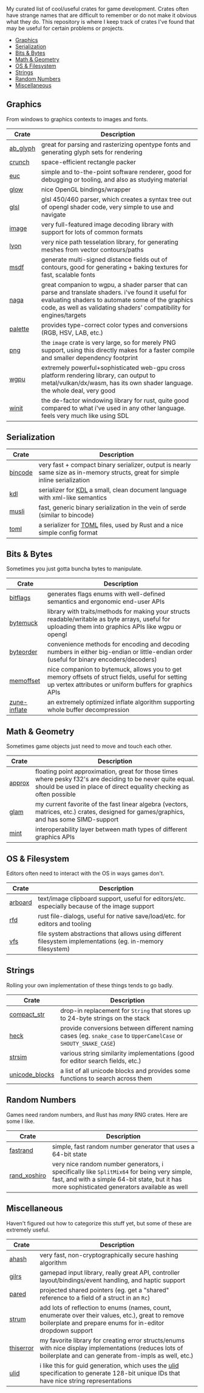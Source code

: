 My curated list of cool/useful crates for game development. Crates often have strange names that are difficult to remember or do not make it obvious what they do. This repository is where I keep track of crates I've found that may be useful for certain problems or projects.

- [Graphics](#graphics)
- [Serialization](#serialization)
- [Bits \& Bytes](#bits--bytes)
- [Math \& Geometry](#math--geometry)
- [OS \& Filesystem](#os--filesystem)
- [Strings](#strings)
- [Random Numbers](#random-numbers)
- [Miscellaneous](#miscellaneous)


## Graphics

From windows to graphics contexts to images and fonts.

| Crate | Description |
| ----- | ----------- |
| [ab_glyph](https://crates.io/crates/ab_glyph) | great for parsing and rasterizing opentype fonts and generating glyph sets for rendering |
| [crunch](https://crates.io/crates/crunch) | space-efficient rectangle packer |
| [euc](https://crates.io/crates/euc) | simple and to-the-point software renderer, good for debugging or tooling, and also as studying material |
| [glow](https://crates.io/crates/glow) | nice OpenGL bindings/wrapper |
| [glsl](https://crates.io/crates/glsl) | glsl 450/460 parser, which creates a syntax tree out of opengl shader code, very simple to use and navigate |
| [image](https://crates.io/crates/image) | very full-featured image decoding library with support for lots of common formats |
| [lyon](https://crates.io/crates/lyon) | very nice path tesselation library, for generating meshes from vector contours/paths |
| [msdf](https://crates.io/crates/msdf) | generate multi-signed distance fields out of contours, good for generating + baking textures for fast, scalable fonts |
| [naga](https://github.com/gfx-rs/naga) | great companion to wgpu, a shader parser that can parse and translate shaders. i've found it useful for evaluating shaders to automate some of the graphics code, as well as validating shaders' compatibility for engines/targets |
| [palette](https://crates.io/crates/palette) | provides type-correct color types and conversions (RGB, HSV, LAB, etc.) |
| [png](https://crates.io/crates/png) | the `image` crate is very large, so for merely PNG support, using this directly makes for a faster compile and smaller dependency footprint |
| [wgpu](https://crates.io/crates/wgpu) | extremely powerful+sophisticated web-gpu cross platform rendering library, can output to metal/vulkan/dx/wasm, has its own shader language. the whole deal, very good |
| [winit](https://crates.io/crates/winit) | the de-factor windowing library for rust, quite good compared to what i've used in any other language. feels very much like using SDL |

## Serialization

| Crate | Description |
| ----- | ----------- |
| [bincode](https://crates.io/crates/bincode) | very fast + compact binary serializer, output is nearly same size as in-memory structs, great for simple inline serialization |
| [kdl](https://crates.io/crates/kdl) | serializer for [KDL](https://kdl.dev/) a small, clean document language with xml-like semantics |
| [musli](https://crates.io/crates/musli) | fast, generic binary serialization in the vein of serde (similar to bincode) |
| [toml](https://crates.io/crates/toml) | a serializer for [TOML](https://github.com/toml-lang/toml) files, used by Rust and a nice simple config format |

## Bits & Bytes

Sometimes you just gotta buncha bytes to manipulate.

| Crate | Description |
| ----- | ----------- |
| [bitflags](https://crates.io/crates/bitflags) | generates flags enums with well-defined semantics and ergonomic end-user APIs |
| [bytemuck](https://crates.io/crates/bytemuck) | library with traits/methods for making your structs readable/writable as byte arrays, useful for uploading them into graphics APIs like wgpu or opengl |
| [byteorder](https://crates.io/crates/byteorder) | convenience methods for encoding and decoding numbers in either big-endian or little-endian order (useful for binary encoders/decoders) |
| [memoffset](https://crates.io/crates/memoffset) | nice companion to bytemuck, allows you to get memory offsets of struct fields, useful for setting up vertex attributes or uniform buffers for graphics APIs |
| [zune-inflate](https://crates.io/crates/zune-inflate) | an extremely optimized inflate algorithm supporting whole buffer decompression |

## Math & Geometry

Sometimes game objects just need to move and touch each other.

| Crate | Description |
| ----- | ----------- |
| [approx](https://crates.io/crates/approx) | floating point approximation, great for those times where pesky f32's are deciding to be never quite equal. should be used in place of direct equality checking as often possible |
| [glam](https://crates.io/crates/glam) | my current favorite of the fast linear algebra (vectors, matrices, etc.) crates, designed for games/graphics, and has some SIMD-support |
| [mint](https://crates.io/crates/mint) | interoperability layer between math types of different graphics APIs |

## OS & Filesystem

Editors often need to interact with the OS in ways games don't.

| Crate | Description |
| ----- | ----------- |
| [arboard](https://crates.io/crates/arboard) | text/image clipboard support, useful for editors/etc. especially because of the image support |
| [rfd](https://crates.io/crates/rfd) | rust file-dialogs, useful for native save/load/etc. for editors and tooling |
| [vfs](https://crates.io/crates/vfs) | file system abstractions that allows using different filesystem implementations (eg. in-memory filesystem) |

## Strings

Rolling your own implementation of these things tends to go badly.

| Crate | Description |
| ----- | ----------- |
| [compact_str](https://crates.io/crates/compact_str) | drop-in replacement for `String` that stores up to 24-byte strings on the stack |
| [heck](https://crates.io/crates/heck) | provide conversions between different naming cases (eg. `snake_case` to `UpperCamelCase` or `SHOUTY_SNAKE_CASE`) |
| [strsim](https://crates.io/crates/strsim) | various string similarity implementations (good for editor search fields, etc.) |
| [unicode_blocks](https://crates.io/crates/unicode-blocks) | a list of all unicode blocks and provides some functions to search across them |

## Random Numbers

Games need random numbers, and Rust has *many* RNG crates. Here are some I like.

| Crate | Description |
| ----- | ----------- |
| [fastrand](https://crates.io/crates/fastrand) | simple, fast random number generator that uses a 64-bit state |
| [rand_xoshiro](https://crates.io/crates/rand_xoshiro) | very nice random number generators, i specifically like `SplitMix64` for being very simple, fast, and with a simple 64-bit state, but it has more sophisticated generators available as well |

## Miscellaneous

Haven't figured out how to categorize this stuff yet, but some of these are extremely useful.

| Crate | Description |
| ----- | ----------- |
| [ahash](https://crates.io/crates/ahash) | very fast, non-cryptographically secure hashing algorithm |
| [gilrs](https://crates.io/crates/gilrs) | gamepad input library, really great API, controller layout/bindings/event handling, and haptic support |
| [pared](https://crates.io/crates/pared) | projected shared pointers (eg. get a "shared" reference to a field of a struct in an `Rc`) |
| [strum](https://crates.io/crates/strum) | add lots of reflection to enums (names, count, enumerate over their values, etc.), great to remove boilerplate and prepare enums for in-editor dropdown support |
| [thiserror](https://crates.io/crates/thiserror) | my favorite library for creating error structs/enums with nice display implementations (reduces lots of boilerplate and can generate from-impls as well, etc.) |
| [ulid](https://crates.io/crates/ulid) | i like this for guid generation, which uses the [ulid](https://github.com/ulid/spec) specification to generate 128-bit unique IDs that have nice string representations |